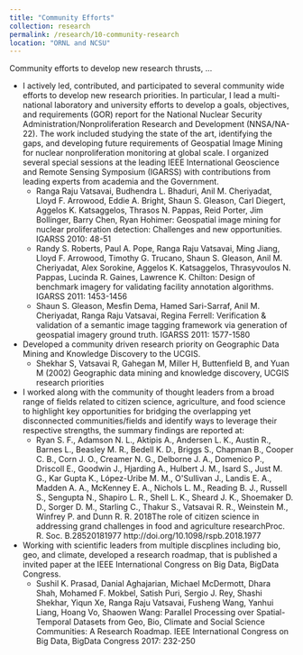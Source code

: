 ```yaml
---
title: "Community Efforts"
collection: research
permalink: /research/10-community-research
location: "ORNL and NCSU"
---
```


Community efforts to develop new research thrusts, ...

<ul>
  <li>I actively led, contributed, and participated to several community wide efforts to develop new research priorities.
  In particular, I lead a multi-national laboratory and university efforts to develop a goals, objectives, and requirements
  (GOR) report for the National Nuclear Security Administration/Nonproliferation Research and Development (NNSA/NA-22). The work
  included studying the state of the art, identifying the gaps, and developing future requirements of Geospatial Image Mining 
  for nuclear nonproliferation
  monitoring at global scale. I organized several special sessions at the leading IEEE International Geoscience and Remote 
  Sensing Symposium (IGARSS) with contributions from leading experts from academia and the Government. 
    
  <ul>
    <li> Ranga Raju Vatsavai, Budhendra L. Bhaduri, Anil M. Cheriyadat, Lloyd F. Arrowood, Eddie A. Bright, 
        Shaun S. Gleason, Carl Diegert, Aggelos K. Katsaggelos, Thrasos N. Pappas, Reid Porter, Jim Bollinger, 
        Barry Chen, Ryan Hohimer: Geospatial image mining for nuclear proliferation detection: Challenges and new 
        opportunities. IGARSS 2010: 48-51</li>
    <li>Randy S. Roberts, Paul A. Pope, Ranga Raju Vatsavai, Ming Jiang, Lloyd F. Arrowood, Timothy G. Trucano, 
    Shaun S. Gleason, Anil M. Cheriyadat, Alex Sorokine, Aggelos K. Katsaggelos, Thrasyvoulos N. Pappas, 
    Lucinda R. Gaines, Lawrence K. Chilton: Design of benchmark imagery for validating facility 
    annotation algorithms. IGARSS 2011: 1453-1456</li>
    <li>Shaun S. Gleason, Mesfin Dema, Hamed Sari-Sarraf, Anil M. Cheriyadat, Ranga Raju Vatsavai, Regina Ferrell:
      Verification & validation of a semantic image tagging framework via generation of geospatial 
      imagery ground truth. IGARSS 2011: 1577-1580</li>
   </ul>
  </li>
  
  <li> Developed a community driven research priority on Geographic Data Mining and Knowledge Discovery to the UCGIS.
  <ul>
    <li>Shekhar S, Vatsavai R, Gahegan M, Miller H, Buttenfield B, and Yuan M (2002) Geographic data mining 
      and knowledge discovery, UCGIS research priorities</li>
  </ul>
  </li>
  
  <li>I worked along with the community of thought leaders from a broad range of fields related to citizen science, agriculture, 
  and food science to highlight key opportunities for bridging the overlapping yet disconnected 
  communities/fields and identify ways to leverage their respective strengths, the summary findings are reported at:
  <ul>
    <li>Ryan S. F., Adamson N. L., Aktipis A., Andersen L. K., Austin R., Barnes L., Beasley M. R., 
      Bedell K. D., Briggs S., Chapman B., Cooper C. B., Corn J. O., Creamer N. G., Delborne J. A., 
      Domenico P., Driscoll E., Goodwin J., Hjarding A., Hulbert J. M., Isard S., Just M. G., 
      Kar Gupta K., López-Uribe M. M., O'Sullivan J., Landis E. A., Madden A. A., McKenney E. A., 
      Nichols L. M., Reading B. J., Russell S., Sengupta N., Shapiro L. R., Shell L. K., Sheard J. K., 
      Shoemaker D. D., Sorger D. M., Starling C., Thakur S., Vatsavai R. R., Weinstein M., Winfrey P. 
      and Dunn R. R. 2018The role of citizen science in addressing grand challenges in food and agriculture 
      researchProc. R. Soc. B.28520181977 http://doi.org/10.1098/rspb.2018.1977</li>
  </ul>
  </li>
  
  <li> Working with scientific leaders from multiple discplines including bio, geo, and climate, developed a
  research roadmap, that is published a invited paper at the IEEE International Congress on Big Data, BigData Congress.
  <ul>
    <li>Sushil K. Prasad, Danial Aghajarian, Michael McDermott, Dhara Shah, Mohamed F. Mokbel, Satish Puri, 
      Sergio J. Rey, Shashi Shekhar, Yiqun Xe, Ranga Raju Vatsavai, Fusheng Wang, Yanhui Liang, Hoang Vo, 
      Shaowen Wang: Parallel Processing over Spatial-Temporal Datasets from Geo, Bio, Climate and Social 
      Science Communities: A Research Roadmap. IEEE International Congress on Big Data, BigData Congress 2017: 232-250</li>
  </ul>
  </li>
</ul>
